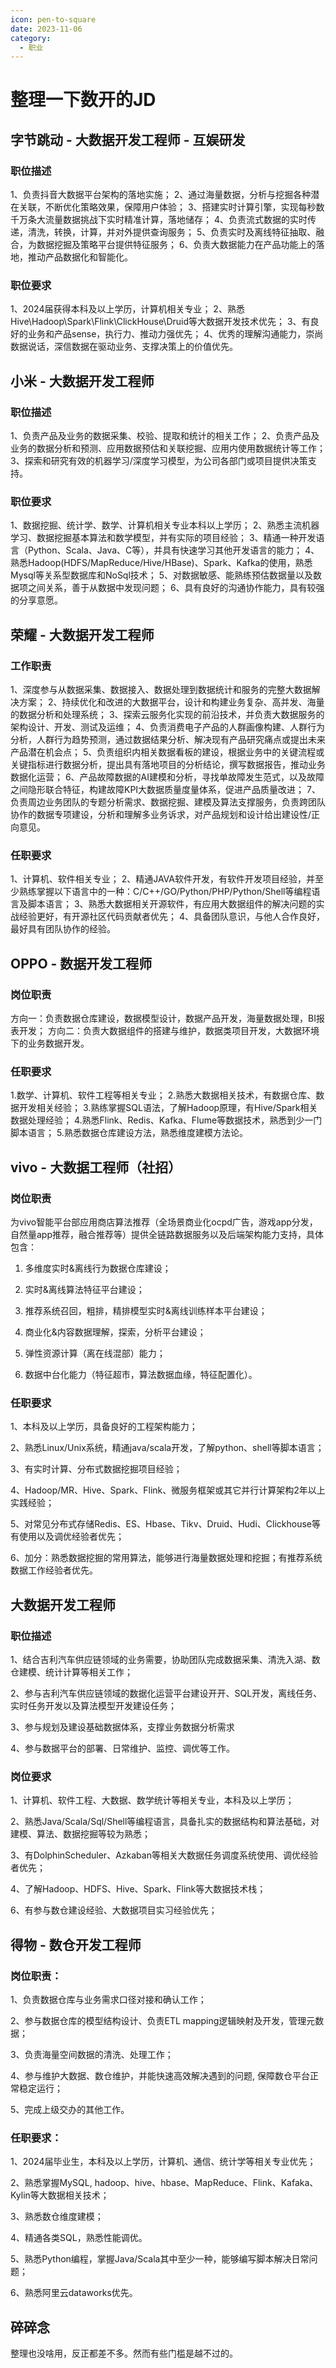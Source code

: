 ```yaml
---
icon: pen-to-square
date: 2023-11-06
category:
  - 职业
---
```


# 整理一下数开的JD

## 字节跳动 - 大数据开发工程师 - 互娱研发

### 职位描述

1、负责抖音大数据平台架构的落地实施；
2、通过海量数据，分析与挖掘各种潜在关联，不断优化策略效果，保障用户体验；
3、搭建实时计算引擎，实现每秒数千万条大流量数据挑战下实时精准计算，落地储存；
4、负责流式数据的实时传递，清洗，转换，计算，并对外提供查询服务；
5、负责实时及离线特征抽取、融合，为数据挖掘及策略平台提供特征服务；
6、负责大数据能力在产品功能上的落地，推动产品数据化和智能化。

### 职位要求
1、2024届获得本科及以上学历，计算机相关专业；
2、熟悉Hive\Hadoop\Spark\Flink\ClickHouse\Druid等大数据开发技术优先；
3、有良好的业务和产品sense，执行力、推动力强优先；
4、优秀的理解沟通能力，崇尚数据说话，深信数据在驱动业务、支撑决策上的价值优先。

## 小米 - 大数据开发工程师

### 职位描述

1、负责产品及业务的数据采集、校验、提取和统计的相关工作；
2、负责产品及业务的数据分析和预测、应用数据预估和关联挖掘、应用内使用数据统计等工作；
3、探索和研究有效的机器学习/深度学习模型，为公司各部门或项目提供决策支持。

### 职位要求

1、数据挖掘、统计学、数学、计算机相关专业本科以上学历；
2、熟悉主流机器学习、数据挖掘基本算法和数学模型，并有实际的项目经验；
3、精通一种开发语言（Python、Scala、Java、C等），并具有快速学习其他开发语言的能力；
4、熟悉Hadoop(HDFS/MapReduce/Hive/HBase)、Spark、Kafka的使用，熟悉Mysql等关系型数据库和NoSql技术；
5、对数据敏感、能熟练预估数据量以及数据项之间关系，善于从数据中发现问题；
6、具有良好的沟通协作能力，具有较强的分享意愿。

## 荣耀 - 大数据开发工程师

### 工作职责

1、深度参与从数据采集、数据接入、数据处理到数据统计和服务的完整大数据解决方案；
2、持续优化和改进的大数据平台，设计和构建业务复杂、高并发、海量的数据分析和处理系统；
3、探索云服务化实现的前沿技术，并负责大数据服务的架构设计、开发、测试及运维；
4、负责消费电子产品的人群画像构建、人群行为分析，人群行为趋势预测，通过数据结果分析、解决现有产品研究痛点或提出未来产品潜在机会点；
5、负责组织内相关数据看板的建设，根据业务中的关键流程或关键指标进行数据分析，提出具有落地项目的分析结论，撰写数据报告，推动业务数据化运营；
6、产品故障数据的AI建模和分析，寻找单故障发生范式，以及故障之间隐形联合特征，构建故障KPI大数据质量度量体系，促进产品质量改进；
7、负责周边业务团队的专题分析需求、数据挖掘、建模及算法支撑服务，负责跨团队协作的数据专项建设，分析和理解多业务诉求，对产品规划和设计给出建设性/正向意见。

### 任职要求

1、计算机、软件相关专业；
2、精通JAVA软件开发，有软件开发项目经验，并至少熟练掌握以下语言中的一种：C/C++/GO/Python/PHP/Python/Shell等编程语言及脚本语言；
3、熟悉大数据相关开源软件，有应用大数据组件的解决问题的实战经验更好，有开源社区代码贡献者优先；
4、具备团队意识，与他人合作良好，最好具有团队协作的经验。

## OPPO - 数据开发工程师

### 岗位职责

方向一：负责数据仓库建设，数据模型设计，数据产品开发，海量数据处理，BI报表开发；
方向二：负责大数据组件的搭建与维护，数据类项目开发，大数据环境下的业务数据开发。

### 任职要求

1.数学、计算机、软件工程等相关专业；
2.熟悉大数据相关技术，有数据仓库、数据开发相关经验；
3.熟练掌握SQL语法，了解Hadoop原理，有Hive/Spark相关数据处理经验；
4.熟悉Flink、Redis、Kafka、Flume等数据技术，熟悉到少一门脚本语言；
5.熟悉数据仓库建设方法，熟悉维度建模方法论。

## vivo - 大数据工程师（社招）

### 岗位职责

为vivo智能平台部应用商店算法推荐（全场景商业化ocpd广告，游戏app分发，自然量app推荐，融合推荐等）提供全链路数据服务以及后端架构能力支持，具体包含：

1) 多维度实时&离线行为数据仓库建设；

2) 实时&离线算法特征平台建设；

3) 推荐系统召回，粗排，精排模型实时&离线训练样本平台建设；

4) 商业化&内容数据理解，探索，分析平台建设；

5) 弹性资源计算（离在线混部）能力；

6) 数据中台化能力（特征超市，算法数据血缘，特征配置化）。

### 任职要求

1、本科及以上学历，具备良好的工程架构能力；

2、熟悉Linux/Unix系统，精通java/scala开发，了解python、shell等脚本语言；

3、有实时计算、分布式数据挖掘项目经验；

4、Hadoop/MR、Hive、Spark、Flink、微服务框架或其它并行计算架构2年以上实践经验；

5、对常见分布式存储Redis、ES、Hbase、Tikv、Druid、Hudi、Clickhouse等有使用以及调优经验者优先；

6、加分：熟悉数据挖掘的常用算法，能够进行海量数据处理和挖掘；有推荐系统数据工作经验者优先。

## 大数据开发工程师

### 职位描述
1、结合吉利汽车供应链领域的业务需要，协助团队完成数据采集、清洗入湖、数仓建模、统计计算等相关工作；

2、参与吉利汽车供应链领域的数据化运营平台建设开开、SQL开发，离线任务、实时任务开发以及算法模型开发建设任务；

3、参与规划及建设基础数据体系，支撑业务数据分析需求

4、参与数据平台的部署、日常维护、监控、调优等工作。

### 岗位要求

1、计算机、软件工程、大数据、数学统计等相关专业，本科及以上学历；

2、熟悉Java/Scala/Sql/Shell等编程语言，具备扎实的数据结构和算法基础，对建模、算法、数据挖掘等较为熟悉；

3、有DolphinScheduler、Azkaban等相关大数据任务调度系统使用、调优经验者优先；

4、了解Hadoop、HDFS、Hive、Spark、Flink等大数据技术栈；

6、有参与数仓建设经验、大数据项目实习经验优先；

## 得物 - 数仓开发工程师

### 岗位职责：

1、负责数据仓库与业务需求口径对接和确认工作；

2、参与数据仓库的模型结构设计、负责ETL mapping逻辑映射及开发，管理元数据；

3、负责海量空间数据的清洗、处理工作；

4、参与维护大数据、数仓维护，并能快速高效解决遇到的问题, 保障数仓平台正常稳定运行；

5、完成上级交办的其他工作。

### 任职要求：

1、2024届毕业生，本科及以上学历，计算机、通信、统计学等相关专业优先；

2、熟悉掌握MySQL, hadoop、hive、hbase、MapReduce、Flink、Kafaka、Kylin等大数据相关技术；

3、熟悉数仓维度建模；

4、精通各类SQL，熟悉性能调优。

5、熟悉Python编程，掌握Java/Scala其中至少一种，能够编写脚本解决日常问题；

6、熟悉阿里云dataworks优先。

## 碎碎念

整理也没啥用，反正都差不多。然而有些门槛是越不过的。